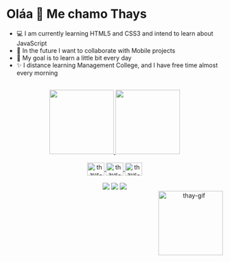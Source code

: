 <h1>Oláa 🐾 Me chamo Thays </h1>
  <ul>
    <li>💻 I am currently learning HTML5 and CSS3 and intend to learn about JavaScript</li>
    <li>📱 In the future I want to collaborate with Mobile projects</li>
    <li>📒 My goal is to learn a little bit every day</li>
    <li>✨ I distance learning Management College, and I have free time almost every morning</li>
  </ul>
<br>
<div align="center">
  <a href="https://github.com/thaynyan">
  <img height="150em" src="https://github-readme-stats.vercel.app/api?username=thaynyan&show_icons=true&theme=midnight-purple&include_all_commits=true&count_private=true"/>
  <img height="150em" src="https://github-readme-stats.vercel.app/api/top-langs/?username=thaynyan&layout=compact&langs_count=7&theme=midnight-purple"/>
</div>
<div align="center" style="display: inline_block"><br>
  <img align="center" alt="thays-html5" height="30" width="40" src="https://cdn.jsdelivr.net/gh/devicons/devicon/icons/html5/html5-original.svg" />
  <img align="center" alt="thays-css3" height="30" width="40" src="https://cdn.jsdelivr.net/gh/devicons/devicon/icons/css3/css3-original.svg" />
  <img align="center" alt="thays-javascript" height="30" width="40" src="https://cdn.jsdelivr.net/gh/devicons/devicon/icons/javascript/javascript-plain.svg" />
 </div>
<br>
<div align="center"> 
  <a href="https://www.linkedin.com/in/thays-figueiredo-013832162/" target="_blank"><img src="https://img.shields.io/badge/-LinkedIn-%230077B5?style=for-the-badge&logo=linkedin&logoColor=white" target="_blank"></a> 
  <a href="https://instagram.com/thaynyan/" target="_blank"><img src="https://img.shields.io/badge/-Instagram-%23E4405F?style=for-the-badge&logo=instagram&logoColor=white" target="_blank"></a>
  <a href = "mailto:thaynyan@outlookmail.com"><img src="https://img.shields.io/badge/Microsoft_Outlook-0078D4?style=for-the-badge&logo=microsoft-outlook&logoColor=white" target="_blank"></a>  
<br>
  <img align="right" alt="thay-gif" width="150" src="https://im3.ezgif.com/tmp/ezgif-3-f314dd4519.gif"> 
</div>
          
<!---
ThayNyan/ThayNyan is a ✨ special ✨ repository because its `README.md` (this file) appears on your GitHub profile.
You can click the Preview link to take a look at your changes.
--->
  
  <!-- MONTAR MEU NOVO README
 https://devicon.dev/
https://dev.to/envoy_/150-badges-for-github-pnk
https://github.com/rafaballerini/rafaballerini/edit/main/README.md
https://github.com/anuraghazra/github-readme-stats
https://emojipedia.org/
https://www.youtube.com/watch?v=TsaLQAetPLU&t=147s 
-->

